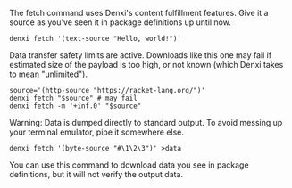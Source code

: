 The fetch command uses Denxi's content fulfillment features.  Give it
a source as you've seen it in package definitions up until now.

```
denxi fetch '(text-source "Hello, world!")'
```

Data transfer safety limits are active. Downloads like this one may
fail if estimated size of the payload is too high, or not known (which
Denxi takes to mean "unlimited").

```
source='(http-source "https://racket-lang.org/")'
denxi fetch "$source" # may fail
denxi fetch -m '+inf.0' "$source"
```

Warning: Data is dumped directly to standard output. To avoid messing
up your terminal emulator, pipe it somewhere else.

```
denxi fetch '(byte-source "#\1\2\3")' >data
```

You can use this command to download data you see in package
definitions, but it will not verify the output data.
